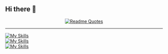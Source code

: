 ## Hi there 👋

<div align="center">
  
[![Readme Quotes](https://quotes-github-readme.vercel.app/api?type=horizontal&theme=algolia&quote=Morning%20without%20you%20is%20a%20dwindled%20Dawn&author=Emily%20Dickinson)](https://github.com/piyushsuthar/github-readme-quotes)
  
</div>

***
[![My Skills](https://skillicons.dev/icons?i=js,html,css,jquery,py,mysql)](https://skillicons.dev) </br>
[![My Skills](https://skillicons.dev/icons?i=linux,ubuntu,raspberrypi)](https://skillicons.dev) </br>
[![My Skills](https://skillicons.dev/icons?i=git,github,md,notion,vscode,replit,stackoverflow,npm,yarn)](https://skillicons.dev)


<!--
**hsilan-sui/hsilan-sui** is a ✨ _special_ ✨ repository because its `README.md` (this file) appears on your GitHub profile.

Here are some ideas to get you started:

- 🔭 I’m currently working on ...
- 🌱 I’m currently learning ...
- 👯 I’m looking to collaborate on ...
- 🤔 I’m looking for help with ...
- 💬 Ask me about ...
- 📫 How to reach me: ...
- 😄 Pronouns: ...
- ⚡ Fun fact: ...
-->
